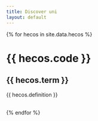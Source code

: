 ```yaml
---
title: Discover uni
layout: default
---
```


{% for hecos in site.data.hecos %}
  <h1>  {{ hecos.code }} </h1>
  <h2> {{ hecos.term }} </h2>
  <p> {{ hecos.definition }} </p>
  <br />
{% endfor %}
